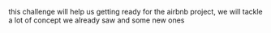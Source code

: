 this challenge will help us getting ready for the airbnb project, we will tackle a lot of concept we already saw and some new ones
